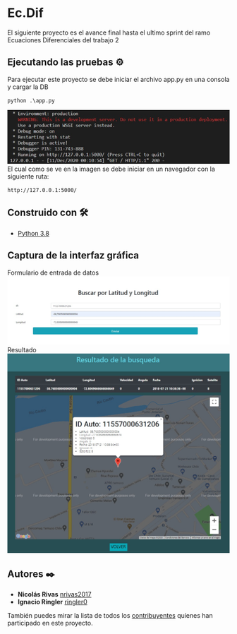 # Ec.Dif

El siguiente proyecto es el avance final hasta el ultimo sprint del ramo Ecuaciones Diferenciales del trabajo 2

## Ejecutando las pruebas ⚙️

Para ejecutar este proyecto se debe iniciar el archivo app.py en una consola y cargar la DB
```
python .\app.py
```
![Captura](img/1.jpg)
El cual como se ve en la imagen se debe iniciar en un navegador con la siguiente ruta:
```
http://127.0.0.1:5000/
```

## Construido con 🛠️


* [Python 3.8](https://www.python.org)

## Captura de la interfaz gráfica
Formulario de entrada de datos
![Captura](img/2.jpg)
Resultado
![Captura](img/3.jpg)

## Autores ✒️


* **Nicolás Rivas** [nrivas2017](https://github.com/nrivas2017)
* **Ignacio Ringler** [ringler0](https://github.com/ringler0)



También puedes mirar la lista de todos los [contribuyentes](https://github.com/ringler0/Ec.Dif/graphs/contributors) quíenes han participado en este proyecto. 
